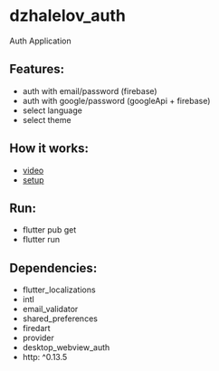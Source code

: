 # dzhalelov_auth

Auth Application

## Features:
- auth with email/password (firebase)
- auth with google/password (googleApi + firebase)
- select language
- select theme

## How it works:
 - [video](https://drive.google.com/file/d/1Oqd5dNDcHWFnsOBi2kmJGHctp3lSrkB8/view?usp=sharing)
 - [setup](https://drive.google.com/file/d/1JFJj1jizEW2SRKQ2nX0bgCJ35KHayd04/view?usp=sharing)

## Run:
- flutter pub get
- flutter run

## Dependencies:
 - flutter_localizations
 - intl
 - email_validator
 - shared_preferences
 - firedart
 - provider
 - desktop_webview_auth
 - http: ^0.13.5
